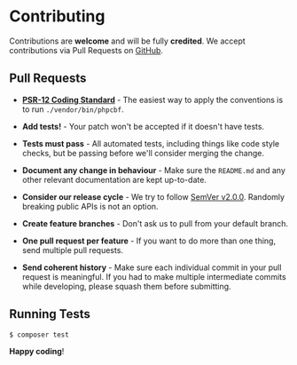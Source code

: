 # Contributing

Contributions are **welcome** and will be fully **credited**. We accept contributions via Pull Requests on [GitHub](https://github.com/dflydev/dflydev-dot-access-data).

## Pull Requests

- **[PSR-12 Coding Standard](https://github.com/php-fig/fig-standards/blob/master/accepted/PSR-12-extended-coding-style-guide.md)** - The easiest way to apply the conventions is to run `./vendor/bin/phpcbf`.

- **Add tests!** - Your patch won't be accepted if it doesn't have tests.

- **Tests must pass** - All automated tests, including things like code style checks, but be passing before we'll consider merging the change.

- **Document any change in behaviour** - Make sure the `README.md` and any other relevant documentation are kept up-to-date.

- **Consider our release cycle** - We try to follow [SemVer v2.0.0](https://semver.org/). Randomly breaking public APIs is not an option.

- **Create feature branches** - Don't ask us to pull from your default branch.

- **One pull request per feature** - If you want to do more than one thing, send multiple pull requests.

- **Send coherent history** - Make sure each individual commit in your pull request is meaningful. If you had to make multiple intermediate commits while developing, please squash them before submitting.


## Running Tests

``` bash
$ composer test
```


**Happy coding**!
